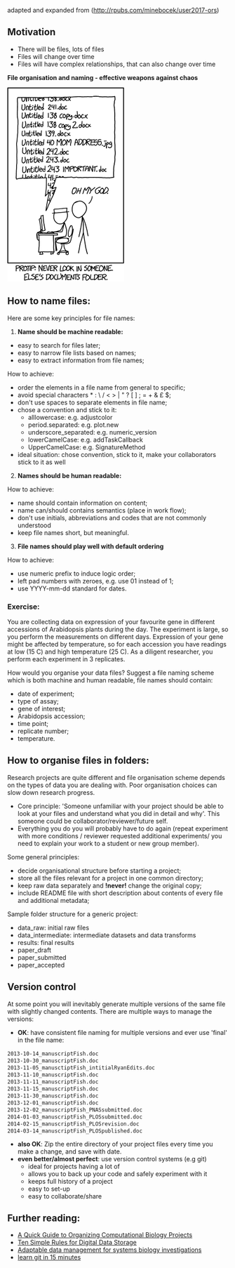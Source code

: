 adapted and expanded from (http://rpubs.com/minebocek/user2017-ors)

## Motivation

- There will be files, lots of files
- Files will change over time
- Files will have complex relationships, that can also change over time

**File organisation and naming - effective weapons against chaos**

![motivation](https://github.com/tavareshugo/slcu_r_course/blob/master/module01_data_and_files/xkcd_documents.png)

## How to name files:
Here are some key principles for file names:

1) **Name should be machine readable:**
  - easy to search for files later;
  - easy to narrow file lists based on names;
  - easy to extract information from file names;

How to achieve:

  - order the elements in a file name from general to specific;
  - avoid special characters  * : \ / < > | " ? [ ] ; = + & £ $;
  - don't use spaces to separate elements in file name;
  - chose a convention and stick to it:
    - alllowercase: e.g. adjustcolor
    - period.separated: e.g. plot.new
    - underscore_separated: e.g. numeric_version
    - lowerCamelCase: e.g. addTaskCallback
    - UpperCamelCase: e.g. SignatureMethod
  - ideal situation: chose convention, stick to it, make your collaborators stick
  to it as well  

2) **Names should be human readable:**

How to achieve:

  - name should contain information on content;
  - name can/should contains semantics (place in work flow);
  - don't use initials, abbreviations and codes that are not commonly understood  
  - keep file names short, but meaningful.

3) **File names should play well with default ordering**

How to achieve:
  - use numeric prefix to induce logic order;
  - left pad numbers with zeroes, e.g. use 01 instead of 1;
  - use YYYY-mm-dd standard for dates.

### Exercise:

You are collecting data on expression of your favourite gene in different
accessions of Arabidopsis plants during the day. The experiment is large, so you
perform the measurements on different days. Expression of your gene might be
affected by temperature, so for each accession you have readings at low (15 C)
and high temperature (25 C). As a diligent researcher, you perform each experiment
in 3 replicates.

How would you organise your data files? Suggest a file naming scheme which is both machine and human readable, file names should contain:

- date of experiment;
- type of assay;
- gene of interest;
- Arabidopsis accession;
- time point;
- replicate number;
- temperature.

## How to organise files in folders:

Research projects are quite different and file organisation scheme depends on the
types of data you are dealing with. Poor organisation choices can slow down research progress.

- Core principle: 'Someone unfamiliar with your project should be able to look at your files and understand what you did in detail and why'. This someone could be collaborator/reviewer/future self.
- Everything you do you will probably have to do again (repeat experiment with more conditions / reviewer requested additional experiments/ you need to explain your
 work to a student or new group member).

Some general principles:

- decide organisational structure before starting a project;
- store all the files relevant for a project in one common directory;
- keep raw data separately and **!never!** change the original copy;
- include README file with short description about contents of every file and additional
metadata;

Sample folder structure for a generic project:

- data_raw: initial raw files
- data_intermediate: intermediate datasets and data transforms
- results: final results
- paper_draft
- paper_submitted
- paper_accepted

## Version control
At some point you will inevitably generate multiple versions of the same file with
slightly changed contents. There are multiple ways to manage the versions:

- **OK**: have consistent file naming for multiple versions and ever use 'final' in
the file name:

```
2013-10-14_manuscriptFish.doc
2013-10-30_manuscriptFish.doc
2013-11-05_manusctiptFish_intitialRyanEdits.doc
2013-11-10_manuscriptFish.doc
2013-11-11_manuscriptFish.doc
2013-11-15_manuscriptFish.doc
2013-11-30_manuscriptFish.doc
2013-12-01_manuscriptFish.doc
2013-12-02_manuscriptFish_PNASsubmitted.doc
2014-01-03_manuscriptFish_PLOSsubmitted.doc
2014-02-15_manuscriptFish_PLOSrevision.doc
2014-03-14_manuscriptFish_PLOSpublished.doc
```

- **also OK**: Zip the entire directory of your project files every time you make
 a change, and save with date.
- **even better/almost perfect**: use version control systems (e.g git)
    - ideal for projects having a lot of
    - allows you to back up your code and safely experiment with it
    - keeps full history of a project
    - easy to set-up
    - easy to collaborate/share   

## Further reading:

- [A Quick Guide to Organizing Computational Biology Projects](http://journals.plos.org/ploscompbiol/article?id=10.1371/journal.pcbi.1000424)
- [Ten Simple Rules for Digital Data Storage](http://journals.plos.org/ploscompbiol/article?id=10.1371/journal.pcbi.1005097)
- [Adaptable data management for systems biology investigations](https://bmcbioinformatics.biomedcentral.com/track/pdf/10.1186/1471-2105-10-79?site=bmcbioinformatics.biomedcentral.com)
- [learn git in 15 minutes](https://try.github.io/levels/1/challenges/1)
